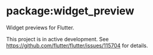 # package:widget_preview

Widget previews for Flutter.

This project is in active development. See https://github.com/flutter/flutter/issues/115704 for details.